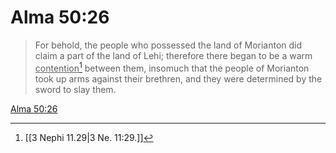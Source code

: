 # Alma 50:26

> For behold, the people who possessed the land of Morianton did claim a part of the land of Lehi; therefore there began to be a warm <u>contention</u>[^a] between them, insomuch that the people of Morianton took up arms against their brethren, and they were determined by the sword to slay them.

[Alma 50:26](https://www.churchofjesuschrist.org/study/scriptures/bofm/alma/50?lang=eng&id=p26#p26)


[^a]: [[3 Nephi 11.29|3 Ne. 11:29.]]
